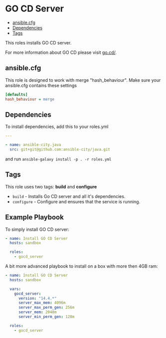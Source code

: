 # GO CD Server

* [ansible.cfg](#ansible-cfg)
* [Dependencies](#dependencies)
* [Tags](#tags)

This roles installs GO CD server.

For more information about GO CD please visit [go.cd/](http://www.go.cd/).




## ansible.cfg

This role is designed to work with merge "hash_behaviour". Make sure your
ansible.cfg contains these settings

```INI
[defaults]
hash_behaviour = merge
```




## Dependencies

To install dependencies, add this to your roles.yml

```YAML
---

- name: ansible-city.java
  src: git+git@github.com:ansible-city/java.git
```

and run `ansible-galaxy install -p . -r roles.yml`




## Tags

This role uses two tags: **build** and **configure**

* `build` - Installs Go CD server and all it's dependencies.
* `configure` - Configure and ensures that the service is running.




## Example Playbook

To simply install GO CD server:

```YAML
- name: Install GO CD Server
  hosts: sandbox

  roles:
    - gocd_server
```

A bit more advanced playbook to install on a box with more then 4GB ram:

```YAML
- name: Install GO CD Server
  hosts: sandbox

  vars:
    gocd_server:
      version: "14.4.*"
      server_max_mem: 4096m
      server_max_perm_gen: 256m
      server_mem: 2048m
      server_min_perm_gen: 128m

  roles:
    - gocd_server
```
